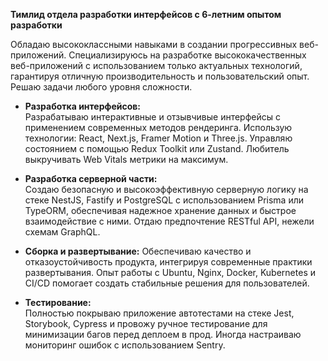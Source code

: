 **Тимлид отдела разработки интерфейсов с 6-летним опытом разработки**

Обладаю высококлассными навыками в создании прогрессивных веб-приложений. Специализируюсь на разработке высококачественных веб-приложений с использованием только актуальных технологий, гарантируя отличную производительность и пользовательский опыт. Решаю задачи любого уровня сложности.

- **Разработка интерфейсов:**  
  Разрабатываю интерактивные и отзывчивые интерфейсы с применением современных методов рендеринга. Использую технологии: React, Next.js, Framer Motion и Three.js. Управляю состоянием с помощью Redux Toolkit или Zustand. Любитель выкручивать Web Vitals метрики на максимум.

- **Разработка серверной части:**  
  Создаю безопасную и высокоэффективную серверную логику на стеке NestJS, Fastify и PostgreSQL с использованием Prisma или TypeORM, обеспечивая надежное хранение данных и быстрое взаимодействие с ними. Отдаю предпочтение RESTful API, нежели схемам GraphQL.

- **Сборка и развертывание:**
  Обеспечиваю качество и отказоустойчивость продукта, интегрируя современные практики развертывания. Опыт работы с Ubuntu, Nginx, Docker, Kubernetes и CI/CD помогает создать стабильные решения для пользователей.

- **Тестирование:**  
  Полностью покрываю приложение автотестами на стеке Jest, Storybook, Cypress и провожу ручное тестирование для минимизации багов перед деплоем в прод. Иногда настраиваю мониторинг ошибок с использованием Sentry.
